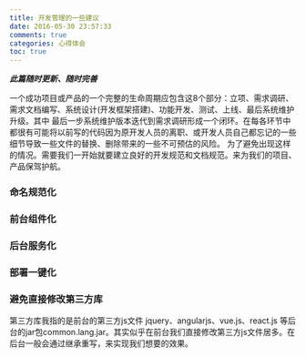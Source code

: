 ```yaml
---
title: 开发管理的一些建议
date: 2016-05-30 23:57:33 
comments: true 
categories: 心得体会
toc: true
---
```

***此篇随时更新、随时完善***

一个成功项目或产品的一个完整的生命周期应包含这8个部分：立项、需求调研、需求文档编写、系统设计(开发框架搭建)、功能开发、测试、上线、最后系统维护升级。其中 最后一步系统维护版本迭代到需求调研形成一个闭环。在每各环节中都很有可能将以前写的代码因为原开发人员的离职、或开发人员自己都忘记的一些细节导致一些文件的替换、删除带来的一些不可预估的风险。
为了避免出现这样的情况。需要我们一开始就要建立良好的开发规范和文档规范。来为我们的项目、产品保驾护航。
<!--more-->

### 命名规范化

### 前台组件化

### 后台服务化

### 部署一键化 

### 避免直接修改第三方库

第三方库我指的是前台的第三方js文件 jquery、angularjs、vue.js、react.js 等后台的jar包common.lang.jar。其实似乎在前台我们直接修改第三方js文件居多。在后台一般会通过继承重写，来实现我们想要的效果。



